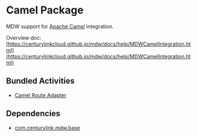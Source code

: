 # Camel Package

MDW support for [Apache Camel](https://camel.apache.org/) integration.

Overview doc:
[https://centurylinkcloud.github.io/mdw/docs/help/MDWCamelIntegration.html](https://centurylinkcloud.github.io/mdw/docs/help/MDWCamelIntegration.html)

## Bundled Activities
  - [Camel Route Adapter](https://centurylinkcloud.github.io/mdw/docs/help/MDWCamelIntegration.html#camelAdapterActivity)

## Dependencies
  - [com.centurylink.mdw.base](https://github.com/CenturyLinkCloud/mdw/blob/master/mdw-workflow/assets/com/centurylink/mdw/base/readme.md)
